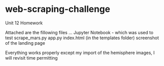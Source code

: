 # web-scraping-challenge
Unit 12 Homework

Attached are the fillowing files ...
  Jupyter Notebook - which was used to test
  scrape_mars.py 
  app.py
  index.html (in the templates folder)
  screenshot of the landing page
  
Everything works properly except my import of the hemisphere images, I will revisit time permitting  
